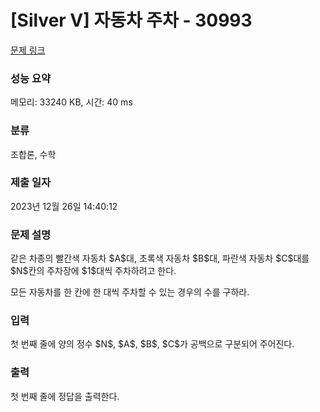 # [Silver V] 자동차 주차 - 30993 

[문제 링크](https://www.acmicpc.net/problem/30993) 

### 성능 요약

메모리: 33240 KB, 시간: 40 ms

### 분류

조합론, 수학

### 제출 일자

2023년 12월 26일 14:40:12

### 문제 설명

<p>같은 차종의 빨간색 자동차 $A$대, 초록색 자동차 $B$대, 파란색 자동차 $C$대를 $N$칸의 주차장에 $1$대씩 주차하려고 한다.</p>

<p>모든 자동차를 한 칸에 한 대씩 주차할 수 있는 경우의 수를 구하라.</p>

### 입력 

 <p>첫 번째 줄에 양의 정수 $N$, $A$, $B$, $C$가 공백으로 구분되어 주어진다.</p>

### 출력 

 <p>첫 번째 줄에 정답을 출력한다.</p>

